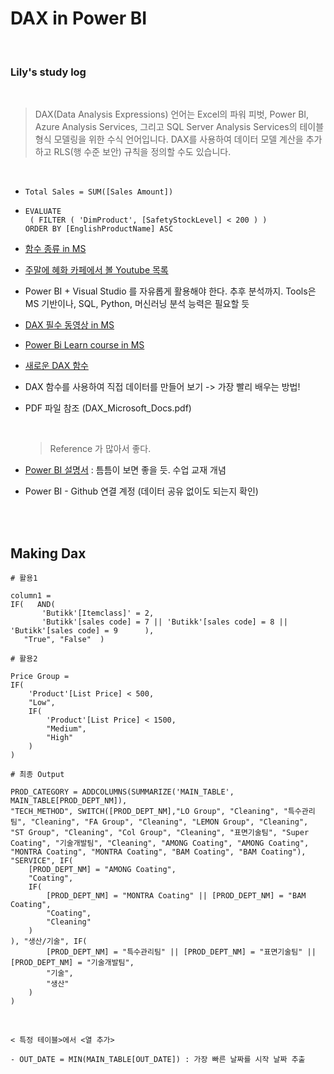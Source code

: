 # DAX in Power BI

<br>

### Lily's study log

<br>

> DAX(Data Analysis Expressions) 언어는 Excel의 파워 피벗, Power BI, Azure Analysis Services, 그리고 SQL Server Analysis Services의 테이블 형식 모델링을 위한 수식 언어입니다. DAX를 사용하여 데이터 모델 계산을 추가하고 RLS(행 수준 보안) 규칙을 정의할 수도 있습니다.

<br>

- ```dax
  Total Sales = SUM([Sales Amount])
  ```

- ```dax
  EVALUATE
   ( FILTER ( 'DimProduct', [SafetyStockLevel] < 200 ) )
  ORDER BY [EnglishProductName] ASC
  ```

- [함수 종류 in MS](https://docs.microsoft.com/ko-kr/dax/dax-overview)

- [주말에 혜화 카페에서 볼 Youtube 목록](https://www.youtube.com/results?search_query=power+bi+dax)

- Power BI + Visual Studio 를 자유롭게 활용해야 한다. 추후 분석까지. Tools은 MS 기반이나, SQL, Python, 머신러닝 분석 능력은 필요할 듯
- [DAX 필수 동영상 in MS](https://docs.microsoft.com/ko-kr/dax/dax-learn-videos)

- [Power Bi Learn course in MS](https://docs.microsoft.com/en-us/learn/paths/dax-power-bi/)

- [새로운 DAX 함수](https://docs.microsoft.com/ko-kr/dax/new-dax-functions)

- DAX 함수를 사용하여 직접 데이터를 만들어 보기 -> 가장 빨리 배우는 방법!

- PDF 파일 참조 (DAX_Microsoft_Docs.pdf)

  <br>

  > Reference 가 많아서 좋다.

- [Power BI 설명서](https://docs.microsoft.com/ko-kr/power-bi/) : 틈틈이 보면 좋을 듯. 수업 교재 개념
- Power BI - Github 연결 계정 (데이터 공유 없이도 되는지 확인)

<br>

<br>

## Making Dax

```dax
# 활용1

column1 =
IF(   AND(
       'Butikk'[Itemclass]' = 2,
       'Butikk'[sales code] = 7 || 'Butikk'[sales code] = 8 || 'Butikk'[sales code] = 9      ),
   "True", "False"  )
```

```dax
# 활용2

Price Group =
IF(
    'Product'[List Price] < 500,
    "Low",
    IF(
        'Product'[List Price] < 1500,
        "Medium",
        "High"
    )
)
```

```dax
# 최종 Output

PROD_CATEGORY = ADDCOLUMNS(SUMMARIZE('MAIN_TABLE', MAIN_TABLE[PROD_DEPT_NM]),
"TECH_METHOD", SWITCH([PROD_DEPT_NM],"LO Group", "Cleaning", "특수관리팀", "Cleaning", "FA Group", "Cleaning", "LEMON Group", "Cleaning", "ST Group", "Cleaning", "Col Group", "Cleaning", "표면기술팀", "Super Coating", "기술개발팀", "Cleaning", "AMONG Coating", "AMONG Coating", "MONTRA Coating", "MONTRA Coating", "BAM Coating", "BAM Coating"), "SERVICE", IF(
    [PROD_DEPT_NM] = "AMONG Coating",
    "Coating",
    IF(
        [PROD_DEPT_NM] = "MONTRA Coating" || [PROD_DEPT_NM] = "BAM Coating",
        "Coating",
        "Cleaning"
    )
), "생산/기술", IF(
        [PROD_DEPT_NM] = "특수관리팀" || [PROD_DEPT_NM] = "표면기술팀" || [PROD_DEPT_NM] = "기술개발팀",
        "기술",
        "생산"
    )
)
```

<br>

```dax
< 특정 테이블>에서 <열 추가>

- OUT_DATE = MIN(MAIN_TABLE[OUT_DATE]) : 가장 빠른 날짜를 시작 날짜 추출
```



